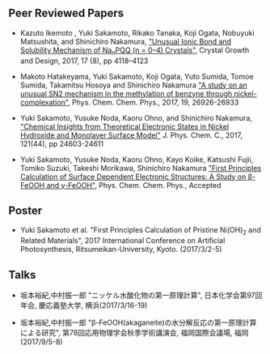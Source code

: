 
## Peer Reviewed Papers

- Kazuto Ikemoto , Yuki Sakamoto, Rikako Tanaka, Koji Ogata, Nobuyuki Matsushita, and Shinichiro Nakamura, ["Unusual Ionic Bond and Solubility Mechanism of Na<sub>n</sub>PQQ (n = 0–4) Crystals"](http://pubs.acs.org/doi/abs/10.1021/acs.cgd.7b00324), Crystal Growth and Design, 2017, 17 (8), pp 4118–4123

- Makoto Hatakeyama, Yuki Sakamoto, Koji Ogata, Yuto Sumida, Tomoe Sumida, Takamitsu Hosoya and Shinichiro Nakamura ["A study on an unusual SN2 mechanism in the methylation of benzyne through nickel-complexation"](http://pubs.rsc.org/-/content/articlehtml/2017/cp/c7cp04739h), Phys. Chem. Chem. Phys., 2017, 19, 26926-26933

- Yuki Sakamoto, Yusuke Noda, Kaoru Ohno, and Shinichiro Nakamura, ["Chemical Insights from Theoretical Electronic States in Nickel Hydroxide and Monolayer Surface Model"](http://pubs.acs.org/doi/10.1021/acs.jpcc.7b07564) J. Phys. Chem. C., 2017, 121(44), pp 24603-24611

- Yuki Sakamoto, Yusuke Noda, Kaoru Ohno, Kayo Koike, Katsushi Fujii, Tomiko Suzuki, Takeshi Morikawa, Shinichiro Nakamura ["First Principles Calculation of Surface Dependent Electronic Structures: A Study on β-FeOOH and γ-FeOOH"](https://pubs.rsc.org/en/content/articlelanding/2019/cp/c9cp00157c), Phys. Chem. Chem. Phys., Accepted

## Poster 

- Yuki Sakamoto et al. "First Principles Calculation of Pristine Ni(OH)<sub>2</sub> and Related Materials", 2017 International Conference on Artificial Photosynthesis, Ritsumeikan-University, Kyoto. (2017/3/2-5)


## Talks

- 坂本裕紀,中村振一郎 "ニッケル水酸化物の第一原理計算", 日本化学会第97回年会, 慶応義塾大学, 横浜(2017/3/16-19)

- 坂本裕紀,中村振一郎 "β-FeOOH(akaganeite)の水分解反応の第一原理計算による研究", 第78回応用物理学会秋季学術講演会, 福岡国際会議場, 福岡(2017/9/5-8)
